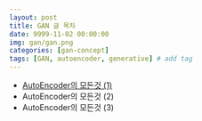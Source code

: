 ```yaml
---
layout: post
title: GAN 글 목차
date: 9999-11-02 00:00:00
img: gan/gan.png
categories: [gan-concept] 
tags: [GAN, autoencoder, generative] # add tag
---
```


+ [AutoEncoder의 모든것 (1)](https://gaussian37.github.io/dl-concept-autoencoder1/)
+ AutoEncoder의 모든것 (2)
+ AutoEncoder의 모든것 (3)

